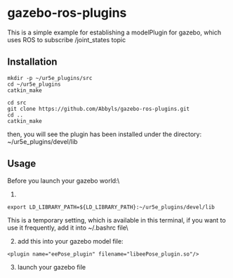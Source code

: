 # gazebo-ros-plugins
This is a simple example for establishing a modelPlugin for gazebo, which uses ROS to subscribe /joint_states topic

## Installation
```
mkdir -p ~/ur5e_plugins/src 
cd ~/ur5e_plugins 
catkin_make

cd src
git clone https://github.com/Abbyls/gazebo-ros-plugins.git
cd ..
catkin_make
```
then, you will see the plugin has been installed under the directory: ~/ur5e_plugins/devel/lib


## Usage
Before you launch your gazebo world:\

1.
```
export LD_LIBRARY_PATH=${LD_LIBRARY_PATH}:~/ur5e_plugins/devel/lib
```
This is a temporary setting, which is available in this terminal, if you want to use it frequently, add it into ~/.bashrc file\

2. add this into your gazebo model file:
```
<plugin name="eePose_plugin" filename="libeePose_plugin.so"/>
```
3. launch your gazebo file


